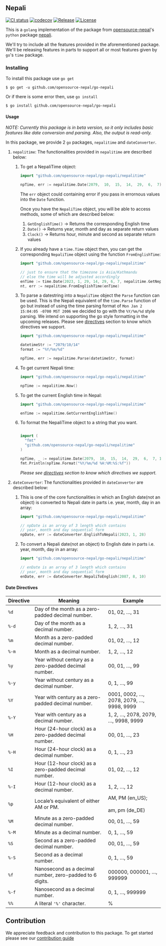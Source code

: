## Nepali

[![CI status](https://github.com/opensource-nepal/go-nepali/actions/workflows/nepali-ci.yml/badge.svg?branch=main)](https://github.com/opensource-nepal/go-nepali/actions)
[![codecov](https://codecov.io/gh/opensource-nepal/go-nepali/branch/main/graph/badge.svg?token=PTUHYWCJ4I)](https://codecov.io/gh/opensource-nepal/go-nepali)
[![Release](https://img.shields.io/github/v/release/opensource-nepal/go-nepali?label=Latest)](https://github.com/opensource-nepal/go-nepali/releases)
[![License](https://img.shields.io/github/license/opensource-nepal/go-nepali?label=License)](https://github.com/opensource-nepal/go-nepali/blob/main/LICENSE)


This is a `golang` implementation of the package from [opensource-nepal](https://github.com/opensource-nepal)'s `python` package [nepali](https://github.com/opensource-nepal/py-nepali).

We'll try to include all the features provided in the aforementioned package. We'll be releasing features in parts to support all or most features given by `go`'s `time` package.

### Installing

To install this package use `go get`

```shell
$ go get -u github.com/opensource-nepal/go-nepali
```

Or if there is some error then, use `go install`

```shell
$ go install github.com/opensource-nepal/go-nepali
```

#### Usage

_NOTE: Currently this package is in beta version, so it only includes basic features like date conversion and parsing. Also, the output is read-only._

In this package, we provide 2 `go` packages, `nepalitime` and `dateConverter`.

1. `nepalitime`: The functionalities provided in `nepalitime` are described below:

   1. To get a NepaliTime object:

      ```go
      import "github.com/opensource-nepal/go-nepali/nepalitime"

      npTime, err := nepalitime.Date(2079,  10,  15,  14,  29,  6,  7)
      ```

      The `err` object could containing error if you pass in errornous values into the `Date` function.
      
      Once you have the `NepaliTime` object, you will be able to access methods, some of which are described below:
      1. `GetEnglishTime()` -> Returns the corresponding English time
      2. `Date()` -> Returns year, month and day as separate return values
      3. `Clock()` -> Returns hour, minute and second as separate return values

   2. If you already have a `time.Time` object then, you can get the corresponding `NepaliTime` object using the function `FromEnglishTime`:

      ```go
      import "github.com/opensource-nepal/go-nepali/nepalitime"

      // just to ensure that the timezone is Asia/Kathmandu
      // else the time will be adjusted accordingly
      enTime := time.Date(2023, 1, 29, 14, 29, 6, 7, nepalitime.GetNepaliLocation())
      nt, err := nepalitime.FromEnglishTime(enTime)
      ```

   3. To parse a datestring into a `NepaliTime` object the `Parse` function can be used. This is the Nepali equivalent of the `time.Parse` function of go but instead of using the time parsing format of `Mon Jan 2 15:04:05 -0700 MST 2006` we decided to go with the `%Y/%m/%d` style parsing. We intend on supporting the go style formatting in the upcoming releases. Please see [directives](#date-directives) section to know which directives we support.

      ```go
      import "github.com/opensource-nepal/go-nepali/nepalitime"

      datetimeStr := "2079/10/14"
      format := "%Y/%m/%d"

      npTime, err := nepalitime.Parse(datetimeStr, format)
      ```

   4. To get current Nepali time:

      ```go
      import "github.com/opensource-nepal/go-nepali/nepalitime"

      npTime := nepalitime.Now()
      ```

   5. To get the current English time in Nepal:

      ```go
      import "github.com/opensource-nepal/go-nepali/nepalitime"

      enTime := nepalitime.GetCurrentEnglishTime()
      ```
   
   6. To format the NepaliTime object to a string that you want.
      ```go
      
      import (
        "fmt"
        "github.com/opensource-nepal/go-nepali/nepalitime"
      )
      
      npTime, _ := nepalitime.Date(2079,  10,  15,  14,  29,  6,  7, 123)
      fmt.Println(npTime.Format("%Y/%m/%d %H:%M:%S:%f"))
      ```
      _Please see [directives](#date-directives) section to know which directives we support._

2. `dateConverter`: The functionalities provided in `dateConverter` are described below:

   1. This is one of the core functionalities in which an English date(not an object) is converted to Nepali date in parts i.e. year, month, day in an array:

      ```go
      import "github.com/opensource-nepal/go-nepali/nepalitime"

      // npDate is an array of 3 length which contains
      // year, month and day sequential form
      npDate, err := dateConverter.EnglishToNepali(2023, 1, 28)
      ```

   2. To convert a Nepali date(not an object) to English date in parts i.e. year, month, day in an array:

      ```go
      import "github.com/opensource-nepal/go-nepali/nepalitime"

      // enDate is an array of 3 length which contains
      // year, month and day sequential form
      enDate, err := dateConverter.NepaliToEnglish(2087, 8, 10)
      ```

#### Date Directives

| Directive | Meaning                                                  | Example                                  |
|-----------|----------------------------------------------------------|------------------------------------------|
| `%d`      | Day of the month as a zero-padded decimal number.        | 01, 02, …, 31                            |
| `%-d`     | Day of the month as a decimal number.                    | 1, 2, …, 31                              |
| `%m`      | Month as a zero-padded decimal number.                   | 01, 02, …, 12                            |
| `%-m`     | Month as a decimal number.                               | 1, 2, …, 12                              |
| `%y`      | Year without century as a zero-padded decimal number.    | 00, 01, …, 99                            |
| `%-y`     | Year without century as a decimal number.                | 0, 1, …, 99                              |
| `%Y`      | Year with century as a zero-padded decimal number.       | 0001, 0002, …, 2078, 2079, …, 9998, 9999 |
| `%-Y`     | Year with century as a decimal number.                   | 1, 2, …, 2078, 2079, …, 9998, 9999       |
| `%H`      | Hour (24-hour clock) as a zero-padded decimal number.    | 00, 01, …, 23                            |
| `%-H`     | Hour (24-hour clock) as a decimal number.                | 0, 1, …, 23                              |
| `%I`      | Hour (12-hour clock) as a zero-padded decimal number.    | 01, 02, …, 12                            |
| `%-I`     | Hour (12-hour clock) as a decimal number.                | 1, 2, …, 12                              |
| `%p`      | Locale’s equivalent of either AM or PM.                  | AM, PM (en_US);<br><br>am, pm (de_DE)    |
| `%M`      | Minute as a zero-padded decimal number.                  | 00, 01, …, 59                            |
| `%-M`     | Minute as a decimal number.                              | 0, 1, …, 59                              |
| `%S`      | Second as a zero-padded decimal number.                  | 00, 01, …, 59                            |
| `%-S`     | Second as a decimal number.                              | 0, 1, …, 59                              |
| `%f`      | Nanosecond as a decimal number, zero-padded to 6 digits. | 000000, 000001, …, 999999                |
| `%-f`     | Nanosecond as a decimal number.                          | 0, 1, …, 999999                          |
| `%%`      | A literal `'%'` character.                               | %                                        |

## Contribution

We appreciate feedback and contribution to this package. To get started please see our [contribution guide](contributing.md)
